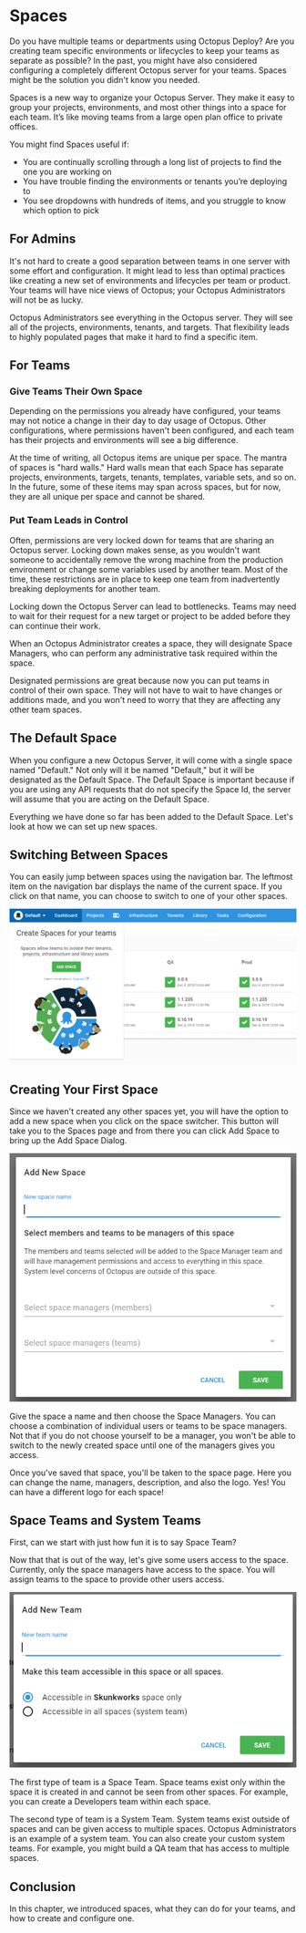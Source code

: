 # Spaces

Do you have multiple teams or departments using Octopus Deploy? Are you creating team specific environments or lifecycles to keep your teams as separate as possible? In the past, you might have also considered configuring a completely different Octopus server for your teams. Spaces might be the solution you didn't know you needed.

Spaces is a new way to organize your Octopus Server. They make it easy to group your projects, environments, and most other things into a space for each team. It’s like moving teams from a large open plan office to private offices.

You might find Spaces useful if:

- You are continually scrolling through a long list of projects to find the one you are working on
- You have trouble finding the environments or tenants you’re deploying to
- You see dropdowns with hundreds of items, and you struggle to know which option to pick

## For Admins

It's not hard to create a good separation between teams in one server with some effort and configuration. It might lead to less than optimal practices like creating a new set of environments and lifecycles per team or product. Your teams will have nice views of Octopus; your Octopus Administrators will not be as lucky.

Octopus Administrators see everything in the Octopus server. They will see all of the projects, environments, tenants, and targets. That flexibility leads to highly populated pages that make it hard to find a specific item.

## For Teams

### Give Teams Their Own Space

Depending on the permissions you already have configured, your teams may not notice a change in their day to day usage of Octopus. Other configurations, where permissions haven't been configured, and each team has their projects and environments will see a big difference.  

At the time of writing, all Octopus items are unique per space. The mantra of spaces is "hard walls."  Hard walls mean that each Space has separate projects, environments, targets, tenants, templates, variable sets, and so on. In the future, some of these items may span across spaces, but for now, they are all unique per space and cannot be shared.

### Put Team Leads in Control

Often, permissions are very locked down for teams that are sharing an Octopus server.  Locking down makes sense, as you wouldn't want someone to accidentally remove the wrong machine from the production environment or change some variables used by another team. Most of the time, these restrictions are in place to keep one team from inadvertently breaking deployments for another team.

Locking down the Octopus Server can lead to bottlenecks.  Teams may need to wait for their request for a new target or project to be added before they can continue their work.

When an Octopus Administrator creates a space, they will designate Space Managers, who can perform any administrative task required within the space.

Designated permissions are great because now you can put teams in control of their own space. They will not have to wait to have changes or additions made, and you won't need to worry that they are affecting any other team spaces.

## The Default Space

When you configure a new Octopus Server, it will come with a single space named "Default." Not only will it be named "Default," but it will be designated as the Default Space. The Default Space is important because if you are using any API requests that do not specify the Space Id, the server will assume that you are acting on the Default Space.

Everything we have done so far has been added to the Default Space. Let's look at how we can set up new spaces.

## Switching Between Spaces

You can easily jump between spaces using the navigation bar. The leftmost item on the navigation bar displays the name of the current space. If you click on that name, you can choose to switch to one of your other spaces.

![](images/spaces-add-space.png)

## Creating Your First Space

Since we haven't created any other spaces yet, you will have the option to add a new space when you click on the space switcher. This button will take you to the Spaces page and from there you can click Add Space to bring up the Add Space Dialog.

![](images/spaces-add-space-dialog.png)

Give the space a name and then choose the Space Managers. You can choose a combination of individual users or teams to be space managers. Not that if you do not choose yourself to be a manager, you won't be able to switch to the newly created space until one of the managers gives you access.

Once you've saved that space, you'll be taken to the space page. Here you can change the name, managers, description, and also the logo. Yes! You can have a different logo for each space!

## Space Teams and System Teams

First, can we start with just how fun it is to say Space Team?

Now that that is out of the way, let's give some users access to the space. Currently, only the space managers have access to the space. You will assign teams to the space to provide other users access.

![](images/spaces-add-team.png)

The first type of team is a Space Team. Space teams exist only within the space it is created in and cannot be seen from other spaces. For example, you can create a Developers team within each space.

The second type of team is a System Team. System teams exist outside of spaces and can be given access to multiple spaces. Octopus Administrators is an example of a system team. You can also create your custom system teams. For example, you might build a QA team that has access to multiple spaces.

## Conclusion

In this chapter, we introduced spaces, what they can do for your teams, and how to create and configure one.